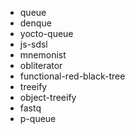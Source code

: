 - queue
- denque
- yocto-queue
- js-sdsl
- mnemonist
- obliterator
- functional-red-black-tree
- treeify
- object-treeify
- fastq
- p-queue
